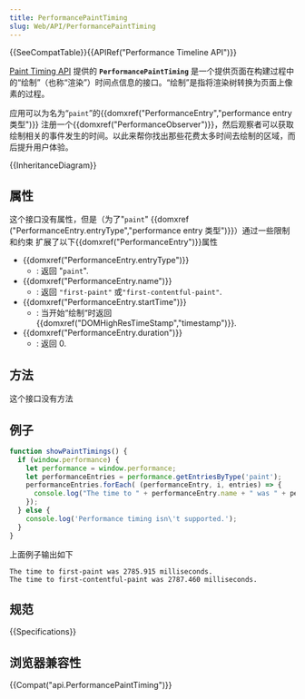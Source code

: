 ```yaml
---
title: PerformancePaintTiming
slug: Web/API/PerformancePaintTiming
---
```

{{SeeCompatTable}}{{APIRef("Performance Timeline API")}}

[Paint Timing API](/zh-CN/docs/Web/API/Paint_Timing_API) 提供的 **`PerformancePaintTiming`** 是一个提供页面在构建过程中的“绘制”（也称“渲染”）时间点信息的接口。“绘制”是指将渲染树转换为页面上像素的过程。

应用可以为名为“`paint`”的{{domxref("PerformanceEntry","performance entry 类型")}} 注册一个{{domxref("PerformanceObserver")}}，然后观察者可以获取绘制相关的事件发生的时间。以此来帮你找出那些花费太多时间去绘制的区域，而后提升用户体验。

{{InheritanceDiagram}}

## 属性

这个接口没有属性，但是（为了"`paint`" {{domxref ("PerformanceEntry.entryType","performance entry 类型")}}）通过一些限制和约束 扩展了以下{{domxref("PerformanceEntry")}}属性

- {{domxref("PerformanceEntry.entryType")}}
  - : 返回 "`paint`".
- {{domxref("PerformanceEntry.name")}}
  - : 返回 `"first-paint"` 或`"first-contentful-paint"`.
- {{domxref("PerformanceEntry.startTime")}}
  - : 当开始“绘制“时返回 {{domxref("DOMHighResTimeStamp","timestamp")}}.
- {{domxref("PerformanceEntry.duration")}}
  - : 返回 0.

## 方法

这个接口没有方法

## 例子

```js
function showPaintTimings() {
  if (window.performance) {
    let performance = window.performance;
    let performanceEntries = performance.getEntriesByType('paint');
    performanceEntries.forEach( (performanceEntry, i, entries) => {
      console.log("The time to " + performanceEntry.name + " was " + performanceEntry.startTime + " milliseconds.");
    });
  } else {
    console.log('Performance timing isn\'t supported.');
  }
}
```

上面例子输出如下

```plain
The time to first-paint was 2785.915 milliseconds.
The time to first-contentful-paint was 2787.460 milliseconds.
```

## 规范

{{Specifications}}

## 浏览器兼容性

{{Compat("api.PerformancePaintTiming")}}

